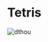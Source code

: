 # Tetris
![dthou](https://user-images.githubusercontent.com/55625375/137788918-202b78b3-86fa-48a2-998f-a1dfea28b002.gif)
